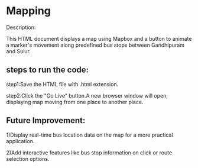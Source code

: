 # Mapping

Description:

This HTML document displays a map using Mapbox and a button to animate a marker's movement along predefined bus stops between Gandhipuram and Sulur.

## steps to run the code:

step1:Save the HTML file with .html extension.

step2:Click the "Go Live" button.A new browser window will open, displaying map moving from one place to another place.

## Future Improvement:

1)Display real-time bus location data on the map for a more practical application.

2)Add interactive features like bus stop information on click or route selection options.
